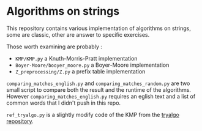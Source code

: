 # Algorithms on strings

This repository contains various implementation of algorithms on strings, some are classic, other are answer to specific exercises.

Those worth examining are probably :
 - `KMP/KMP.py` a Knuth-Morris-Pratt implementation
 - `Boyer-Moore/booyer_moore.py` a Boyer-Moore implementation
 - `Z_preprocessing/Z.py` a prefix table implementation
 
 `comparing_matches_english.py` and `comparing_matches_random.py` are two small script to compare both the result and the runtime of the algorithms. However `comparing_matches_english.py` requires an eglish text and a list of common words that I didn't push in this repo.
 
 `ref_tryalgo.py` is a slightly modify code of the KMP from the [tryalgo repository](https://github.com/jilljenn/tryalgo/blob/master/tryalgo/knuth_morris_pratt.py).
